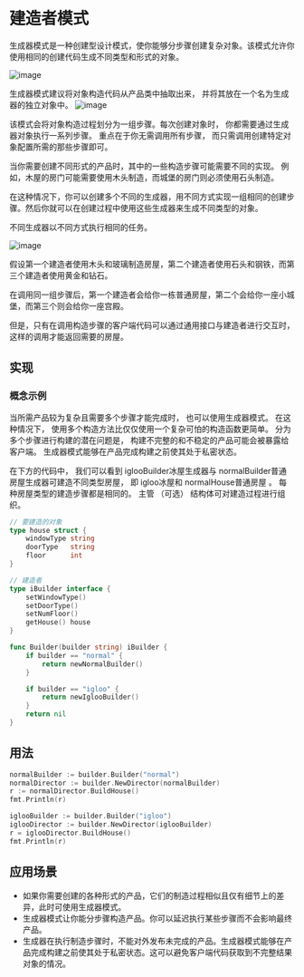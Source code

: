# 建造者模式
生成器模式是一种创建型设计模式，使你能够分步骤创建复杂对象。该模式允许你使用相同的创建代码生成不同类型和形式的对象。

![image](https://user-images.githubusercontent.com/65383410/165256671-ec106afd-4036-4647-99c9-269eb2955836.png)


生成器模式建议将对象构造代码从产品类中抽取出来， 并将其放在一个名为生成器的独立对象中。
![image](https://user-images.githubusercontent.com/65383410/165235715-43884ec1-5c98-4949-80d0-25b89a797bf5.png)

该模式会将对象构造过程划分为一组步骤。每次创建对象时， 你都需要通过生成器对象执行一系列步骤。 重点在于你无需调用所有步骤， 而只需调用创建特定对象配置所需的那些步骤即可。

当你需要创建不同形式的产品时，其中的一些构造步骤可能需要不同的实现。 例如，木屋的房门可能需要使用木头制造，而城堡的房门则必须使用石头制造。

在这种情况下，你可以创建多个不同的生成器，用不同方式实现一组相同的创建步骤。然后你就可以在创建过程中使用这些生成器来生成不同类型的对象。

不同生成器以不同方式执行相同的任务。

![image](https://user-images.githubusercontent.com/65383410/165236788-7f51918d-de7d-4541-89cd-7216fa582bc0.png)

假设第一个建造者使用木头和玻璃制造房屋，第二个建造者使用石头和钢铁，而第三个建造者使用黄金和钻石。

在调用同一组步骤后，第一个建造者会给你一栋普通房屋，第二个会给你一座小城堡，而第三个则会给你一座宫殿。

但是，只有在调用构造步骤的客户端代码可以通过通用接口与建造者进行交互时，这样的调用才能返回需要的房屋。

## 实现
### 概念示例
当所需产品较为复杂且需要多个步骤才能完成时， 也可以使用生成器模式。 在这种情况下， 使用多个构造方法比仅仅使用一个复杂可怕的构造函数更简单。 分为多个步骤进行构建的潜在问题是， 构建不完整的和不稳定的产品可能会被暴露给客户端。 生成器模式能够在产品完成构建之前使其处于私密状态。

在下方的代码中， 我们可以看到 igloo­Builder冰屋生成器与 normal­Builder普通房屋生成器可建造不同类型房屋， 即 igloo冰屋和 normal­House普通房屋 。 每种房屋类型的建造步骤都是相同的。 主管 （可选） 结构体可对建造过程进行组织。


```go
// 要建造的对象
type house struct {
	windowType string
	doorType   string
	floor      int
}

// 建造者
type iBuilder interface {
	setWindowType()
	setDoorType()
	setNumFloor()
	getHouse() house
}

func Builder(builder string) iBuilder {
	if builder == "normal" {
		return newNormalBuilder()
	}

	if builder == "igloo" {
		return newIglooBuilder()
	}
	return nil
}
```

## 用法

```go
normalBuilder := builder.Builder("normal")
normalDirector := builder.NewDirector(normalBuilder)
r := normalDirector.BuildHouse()
fmt.Println(r)

iglooBuilder := builder.Builder("igloo")
iglooDirector := builder.NewDirector(iglooBuilder)
r = iglooDirector.BuildHouse()
fmt.Println(r)
```

## 应用场景
- 如果你需要创建的各种形式的产品，它们的制造过程相似且仅有细节上的差异，此时可使用生成器模式。
- 生成器模式让你能分步骤构造产品。你可以延迟执行某些步骤而不会影响最终产品。
- 生成器在执行制造步骤时，不能对外发布未完成的产品。生成器模式能够在产品完成构建之前使其处于私密状态。这可以避免客户端代码获取到不完整结果对象的情况。
